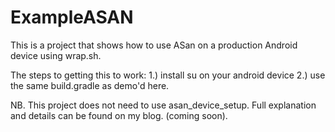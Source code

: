 # ExampleASAN

This is a project that shows how to use ASan on a production Android device using wrap.sh.

The steps to getting this to work:
1.) install su on your android device
2.) use the same build.gradle as demo'd here.

NB.  This project does not need to use asan_device_setup.  Full explanation and details can be found on my blog. (coming soon).
